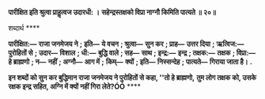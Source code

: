 **पारीक्षित इति श्रुत्वा प्राहॢत्वज उदारधी: ।** **सहेन्द्रस्तक्षको विप्रा नाग्नौ किमिति पात्यते ॥ २०॥** 

शब्दार्थ **** 

**पारीक्षित:—** **राजा जनमेजय ने** **; इति—** **ये वचन** **; श्रुत्वा—** **सुन कर** **; प्राह—** **उत्तर दिया** **; ऋत्विज:—** **पुरोहितों से** **; उदार—** **विशाल** **; धी:—** **बुद्धि वाले** **; सह—** **साथ** **; इन्द्र:—** **इन्द्र** **; तक्षक:—** **तक्षक** **; विप्रा:—** **हे ब्राह्मणो** **; न—** **नहीं** **; अग्नौ—** **आग में** **;** **किम्—** **क्यों** **; इति—** **निस्सन्देह** **; पात्यते—** **गिराया जाता है।** **.** 

**इन शब्दों को सुन कर बुद्धिमान राजा जनमेजय ने पुरोहितों से कहा, ''तो हे ब्राह्मणो,** **तुम लोग तक्षक को, उसके रक्षक इन्द्र सहित, अग्नि में क्यों नहीं गिरा लेते?ÓÓ** **** 